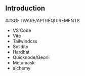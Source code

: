 ## Introduction

##SOFTWARE/API REQUIREMENTS
- VS Code
- Vite
- Tailwindcss
- Solidity
- Hardhat
- Quicknode/Georli
- Metamask
- alchemy